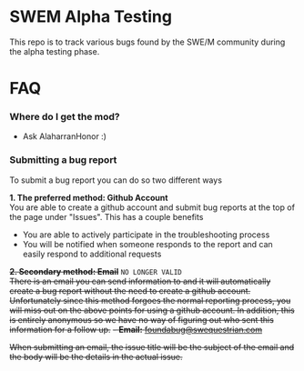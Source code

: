 # SWEM Alpha Testing

This repo is to track various bugs found by the SWE/M community during the alpha testing phase.

# FAQ

### Where do I get the mod?   

- Ask AlaharranHonor :)   

### Submitting a bug report

To submit a bug report you can do so two different ways   

**1. The preferred method: Github Account**   
You are able to create a github account and submit bug reports at the top of the page under "Issues". This has a couple benefits

- You are able to actively participate in the troubleshooting process   
- You will be notified when someone responds to the report and can easily respond to additional requests   

~~**2. Secondary method: Email**~~ `NO LONGER VALID`  
~~There is an email you can send information to and it will automatically create a bug report without the need to create a github account. Unfortunately since this method forgoes the normal reporting process, you will miss out on the above points for using a github account. In addition, this is entirely anonymous so we have no way of figuring out who sent this information for a follow up.~~
~~- **Email:** foundabug@swequestrian.com~~

~~When submitting an email, the issue title will be the subject of the email and the body will be the details in the actual issue.~~
